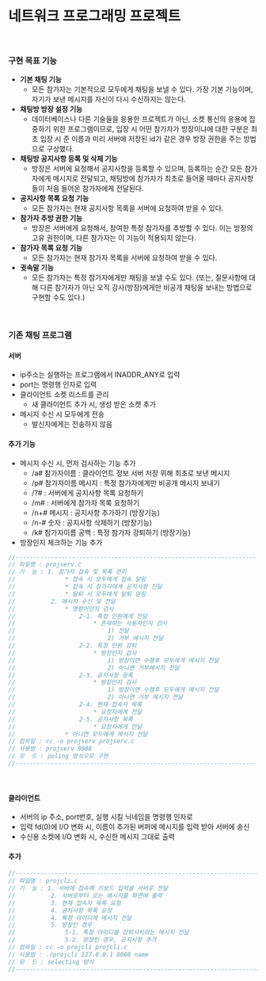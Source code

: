 # 네트워크 프로그래밍 프로젝트

<br/>

### 구현 목표 기능

* **기본 채팅 기능**
  * 모든 참가자는 기본적으로 모두에게 채팅을 보낼 수 있다. 가장 기본 기능이며, 자기가 보낸 메시지를 자신이 다시 수신하지는 않는다.
* **채팅방 방장 설정 기능**
  * 데이터베이스나 다른 기술들을 응용한 프로젝트가 아닌, 소켓 통신의 응용에 집중하기 위한 프로그램이므로, 입장 시 어떤 참가자가 방장이냐에 대한 구분은 최초 입장 시 준 이름과 미리 서버에 저장된 id가 같은 경우 방장 권한을 주는 방법으로 구상했다.
* **채팅방 공지사항 등록 및 삭제 기능**
  * 방장은 서버에 요청해서 공지사항을 등록할 수 있으며, 등록하는 순간 모든 참가자에게 메시지로 전달되고, 채팅방에 참가자가 최초로 들어올 때마다 공지사항들이 처음 들어온 참가자에게 전달된다.
* **공지사항 목록 요청 기능**
  * 모든 참가자는 현재 공지사항 목록을 서버에 요청하여 받을 수 있다.
* **참가자 추방 권한 기능**
  * 방장은 서버에게 요청해서, 참여한 특정 참가자를 추방할 수 있다. 이는 방장의 고유 권한이며, 다른 참가자는 이 기능이 적용되지 않는다.
* **참가자 목록 요청 기능**
  * 모든 참가자는 현재 참가자 목록을 서버에 요청하여 받을 수 있다.
* **귓속말 기능**
  * 모든 참가자는 특정 참가자에게만 채팅을 보낼 수도 있다. (또는, 질문사항에 대해 다른 참가자가 아닌 오직 강사(방장)에게만 비공개 채팅을 보내는 방법으로 구현할 수도 있다.)

<br/>

### 기존 채팅 프로그램

#### 서버

* ip주소는 실행하는 프로그램에서 INADDR_ANY로 입력
* port는 명령행 인자로 입력
* 클라이언트 소켓 리스트를 관리
  * 새 클라이언트 추가 시, 생성 받은 소켓 추가
* 메시지 수신 시 모두에게 전송
  * 발신자에게는 전송하지 않음

#### 추가 기능

* 메시지 수신 시, 먼저 검사하는 기능 추가
  * /a# 참가자이름 : 클라이언트 정보 서버 저장 위해 최초로 보낸 메시지
  * /p# 참가자이름 메시지 : 특정 참가자에게만 비공개 메시지 보내기
  * /?# : 서버에게 공지사항 목록 요청하기
  * /m# : 서버에게 참가자 목록 요청하기
  * /n+# 메시지 : 공지사항 추가하기 (방장기능)
  * /n-# 숫자 : 공지사항 삭제하기 (방장기능)
  * /k# 참가자이름 공백 : 특정 참가자 강퇴하기 (방장기능)
* 방장인지 체크하는 기능 추가

```c
//--------------------------------------------------------------------
// 파일명 : projserv.c
// 기  능 : 1. 참가자 접속 및 목록 관리
//              * 접속 시 모두에게 접속 알림
//              * 접속 시 참가자에게 공지사항 전달
//              * 탈퇴 시 모두에게 탈퇴 알림
//          2. 메시지 수신 및 전달
//              * 명령어인지 검사
//                  2-1. 특정 인원에게 전달
//                      * 존재하는 사용자인지 검사
//                          1) 전달
//                          2) 거부 메시지 전달
//                  2-2. 특정 인원 강퇴
//                      * 방장인지 검사
//                          1) 방장이면 수행후 모두에게 메시지 전달
//                          2) 아니면 거부메시지 전달
//                  2-3. 공지사항 등록
//                      * 방장인지 검사
//                          1) 방장이면 수행후 모두에게 메시지 전달
//                          2) 아니면 거부 메시지 전달
//                  2-4. 현재 접속자 목록
//                      * 요청자에게 전달
//                  2-5. 공지사항 목록
//                      * 요청자에게 전달
//              * 아니면 모두에게 메시지 전달
// 컴파일 : cc -o projserv projserv.c
// 사용법 : projserv 8008
// 모  드 : poling 방식으로 구현
//--------------------------------------------------------------------
```

<br/>

#### 클라이언트

* 서버의 ip 주소, port번호, 실행 시킬 닉네임을 명령행 인자로
* 입력 fd(0)에 I/O 변화 시, 이름이 추가된 버퍼에 메시지를 입력 받아 서버에 송신
* 수신용 소켓에 I/O 변화 시, 수신한 메시지 그대로 출력

#### 추가

```c
//----------------------------------------------------------------------
// 파일명 : projcli.c
// 기  능 : 1. 서버에 접속해 키보드 입력을 서버로 전달
//          2. 서버로부터 오는 메시지를 화면에 출력
//          3. 현재 접속자 목록 요청
//          4. 공지사항 목록 요청
//          4. 특정 아이디에 메시지 전달
//          5. 방장인 경우
//              5-1. 특정 아이디를 강퇴시키라는 메시지 전달
//              5-2. 방장인 경우, 공지사항 추가
// 컴파일 : cc -o projcli projcli.c
// 사용법 : ./projcli 127.0.0.1 8008 name
// 모  드 : selecting 방식
//----------------------------------------------------------------------
```

